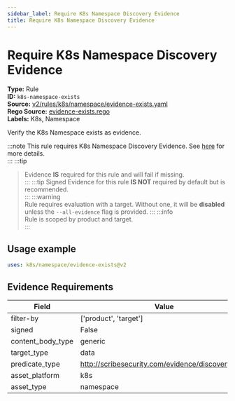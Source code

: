 ```yaml
---
sidebar_label: Require K8s Namespace Discovery Evidence
title: Require K8s Namespace Discovery Evidence
---  
```

# Require K8s Namespace Discovery Evidence  
**Type:** Rule  
**ID:** `k8s-namespace-exists`  
**Source:** [v2/rules/k8s/namespace/evidence-exists.yaml](https://github.com/scribe-public/sample-policies/blob/main/v2/rules/k8s/namespace/evidence-exists.yaml)  
**Rego Source:** [evidence-exists.rego](https://github.com/scribe-public/sample-policies/blob/main/v2/rules/k8s/namespace/evidence-exists.rego)  
**Labels:** K8s, Namespace  

Verify the K8s Namespace exists as evidence.

:::note 
This rule requires K8s Namespace Discovery Evidence. See [here](/docs/platforms/discover#k8s-discovery) for more details.  
::: 
:::tip 
> Evidence **IS** required for this rule and will fail if missing.  
::: 
:::tip 
Signed Evidence for this rule **IS NOT** required by default but is recommended.  
::: 
:::warning  
Rule requires evaluation with a target. Without one, it will be **disabled** unless the `--all-evidence` flag is provided.
::: 
:::info  
Rule is scoped by product and target.  
:::  

## Usage example

```yaml
uses: k8s/namespace/evidence-exists@v2
```

## Evidence Requirements  
| Field | Value |
|-------|-------|
| filter-by | ['product', 'target'] |
| signed | False |
| content_body_type | generic |
| target_type | data |
| predicate_type | http://scribesecurity.com/evidence/discovery/v0.1 |
| asset_platform | k8s |
| asset_type | namespace |

